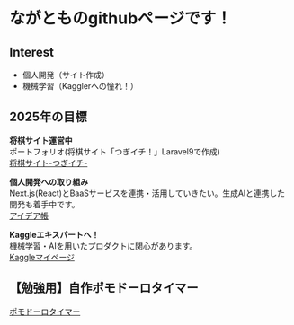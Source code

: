 # ながとものgithubページです！

## Interest
- 個人開発（サイト作成）
- 機械学習（Kagglerへの憧れ！）

## 2025年の目標  
**将棋サイト運営中**  
ポートフォリオ(将棋サイト「つぎイチ！」Laravel9で作成)  
[将棋サイト-つぎイチ-](https://www.tugi-ichi.com)  

**個人開発への取り組み**  
Next.js(React)とBaaSサービスを連携・活用していきたい。生成AIと連携した開発も着手中です。  
[アイデア帳](https://github.com/newstage75/MY-DEV-IDEAS)

**Kaggleエキスパートへ！**  
機械学習・AIを用いたプロダクトに関心があります。  
[Kaggleマイページ](https://www.kaggle.com/ngsw75)

## 【勉強用】自作ポモドーロタイマー
[ポモドーロタイマー](https://pomodoro-timer-henna.vercel.app/)
